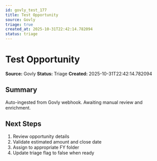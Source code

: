```yaml
---
id: govly_test_177
title: Test Opportunity
source: Govly
triage: true
created_at: 2025-10-31T22:42:14.782094
status: triage
---
```


# Test Opportunity

**Source:** Govly
**Status:** Triage
**Created:** 2025-10-31T22:42:14.782094

## Summary

Auto-ingested from Govly webhook. Awaiting manual review and enrichment.

## Next Steps

1. Review opportunity details
2. Validate estimated amount and close date
3. Assign to appropriate FY folder
4. Update triage flag to false when ready
